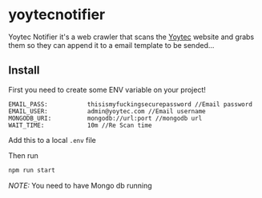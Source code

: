 # yoytecnotifier
Yoytec Notifier it's a web crawler that scans the [Yoytec](https://www.yoytec.com) website and grabs them so they can append it to a email template to be sended...

## Install
First you need to create some ENV variable on your project!
```EMAIL_HOST:        yoytec.com // Email host
EMAIL_PASS:           thisismyfuckingsecurepassword //Email password
EMAIL_USER:           admin@yoytec.com //Email username
MONGODB_URI:          mongodb://url:port //mongodb url 
WAIT_TIME:            10m //Re Scan time 
```
Add this to a local `.env` file

Then run 
```javascript
npm run start
```

*NOTE:* You need to have Mongo db running
